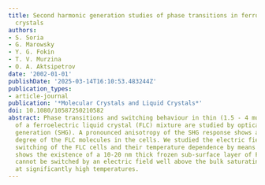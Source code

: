 ```yaml
---
title: Second harmonic generation studies of phase transitions in ferroelectric liquid
  crystals
authors:
- S. Soria
- G. Marowsky
- Y. G. Fokin
- T. V. Murzina
- O. A. Aktsipetrov
date: '2002-01-01'
publishDate: '2025-03-14T16:10:53.483244Z'
publication_types:
- article-journal
publication: '*Molecular Crystals and Liquid Crystals*'
doi: 10.1080/10587250210582
abstract: Phase transitions and switching behaviour in thin (1.5 - 4 mum) planar cells
  of a ferroelectric liquid crystal (FLC) mixture are studied by optical second harmonic
  generation (SHG). A pronounced anisotropy of the SHG response shows a high ordering
  degree of the FLC molecules in the cells. We studied the electric field-induced
  switching of the FLC cells and their temperature dependence by means of SHG. This
  shows the existence of a 10-20 nm thick frozen sub-surface layer of FLC molecules,which
  cannot be switched by an electric field well above the bulk saturating field and
  at significantly high temperatures.
---
```

